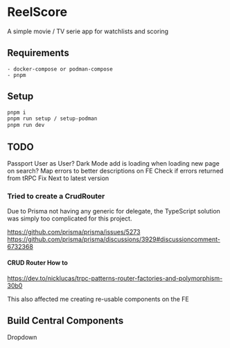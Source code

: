 # ReelScore

A simple movie / TV serie app for watchlists and scoring

## Requirements

    - docker-compose or podman-compose
    - pnpm

## Setup

```sh
pnpm i
pnpm run setup / setup-podman
pnpm run dev
```

## TODO

Passport User as User?
Dark Mode
add is loading when loading new page on search?
Map errors to better descriptions on FE
Check if errors returned from tRPC
Fix Next to latest version

### Tried to create a CrudRouter

Due to Prisma not having any generic for delegate, the TypeScript solution was simply too complicated for this project.

https://github.com/prisma/prisma/issues/5273
https://github.com/prisma/prisma/discussions/3929#discussioncomment-6732368

#### CRUD Router How to

https://dev.to/nicklucas/trpc-patterns-router-factories-and-polymorphism-30b0

This also affected me creating re-usable components on the FE

## Build Central Components

Dropdown
